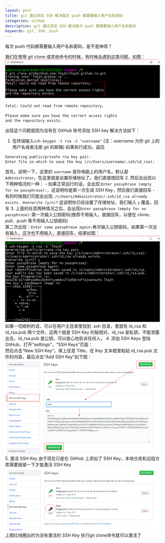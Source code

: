 ```yaml
---
layout: post
title: git 通过添加 SSH 解决每次 push 都需要输入用户名和密码
categories: GitHub
description: git 通过添加 SSH 解决每次 push 都需要输入用户名和密码
keywords: git, SSH, push
---
```


每次 push 代码都需要输入用户名和密码，是不是神烦？

我们在使用 git clone 或其他命令的时候，有时候会遇到这类问题，如图：
![](/assets/images/posts/github/fg45S7h.png)
```
fatal: Could not read from remote repository.

Please make sure you have the correct access rights
and the repository exists.
```
出现这个问题是因为没有在 GitHub 账号添加 SSH key
解决方法如下：
1. 在终端输入`ssh-keygen -t rsa -C "username"` (注：username 为你 git 上的用户名或者注册 git 的邮箱)
如果执行成功。返回
```
Generating public/private rsa key pair.
Enter file in which to save the key (/c/Users/username/.ssh/id_rsa):
```
首先，说明一下，这里的 `username` 是你电脑上的用户名，默认是 `Administrator`。在这里就是设置存储地址了。我们直接按回车
2. 然后会出现以下两种情况的一种：
	- 如果正常运行的话，会出现:`Enter passphrase (empty for no passphrase):`，这说明你是第一次生成 SSH Key，然后我们直接回车
	- 有的时候我们可能会出现:
	```
	/c/Users/Administrator/.ssh/id_rsa already exists.
	Overwrite (y/n)?
	```
	这说明你已经设置了存储地址，我们输入 `y` 覆盖，回车
3. 上面的任意两种情况之后，会出现`Enter passphrase (empty for no passphrase):`第一次输入公钥密码(推荐不用输入，直接回车，以便在 clone、pull、push 等不用输入公钥密码)  
第二次出现：`Enter same passphrase again:`再次输入公钥密码，如果第一次没有输入，这次也不用输入，直接回车，结果如图：
![](/assets/images/posts/github/Ig5g8j.png)
如果一切顺利的话，可以在用户主目录里找到 .ssh 目录，里面有 id_rsa 和 id_rsa.pub 两个文件，这两个就是 SSH Key 的秘钥对，id_rsa 是私钥，不能泄露出去，id_rsa.pub 是公钥，可以放心地告诉任何人。
4. 添加 SSH Keys
登陆 GitHub，打开“settings”，“SSH Keys”页面：  
然后点击“New SSH Key”，填上任意 Title，在 Key 文本框里粘贴 id_rsa.pub 文件的内容，最后点击“Add SSH Key”如下图：
![](/assets/images/posts/github/hC4In5.png)
5. 激活 SSH Key
由于现在只是在 GitHub 上添加了 SSH Key，本地仓库和远程仓库需要链接一下才能激活 SSH Key
![](/assets/images/posts/github/Ppgy3wl.png)
上图红线圈出的为没有激活的 SSH Key
执行git clone命令就可以激活了
